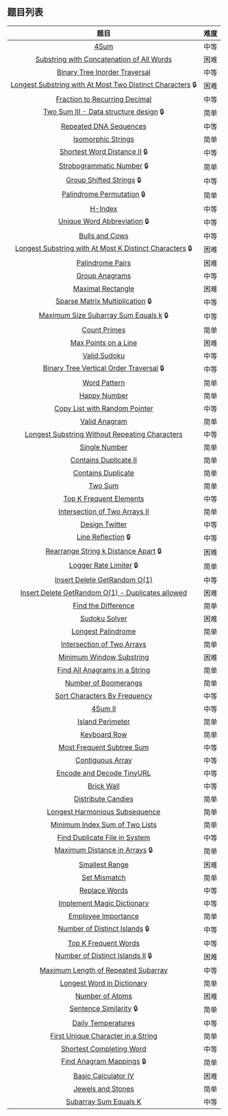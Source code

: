 ## 题目列表  
| 题目 | 难度 |  
|:---:|:---:|  
| [4Sum](4sum/question.md) | 中等 |   
| [Substring with Concatenation of All Words](substring-with-concatenation-of-all-words/question.md) | 困难 |   
| [Binary Tree Inorder Traversal](binary-tree-inorder-traversal/question.md) | 中等 |   
| [Longest Substring with At Most Two Distinct Characters](longest-substring-with-at-most-two-distinct-characters/question.md) :lock: | 困难 |   
| [Fraction to Recurring Decimal](fraction-to-recurring-decimal/question.md) | 中等 |   
| [Two Sum III - Data structure design](two-sum-iii-data-structure-design/question.md) :lock: | 简单 |   
| [Repeated DNA Sequences](repeated-dna-sequences/question.md) | 中等 |   
| [Isomorphic Strings](isomorphic-strings/question.md) | 简单 |   
| [Shortest Word Distance II](shortest-word-distance-ii/question.md) :lock: | 中等 |   
| [Strobogrammatic Number](strobogrammatic-number/question.md) :lock: | 简单 |   
| [Group Shifted Strings](group-shifted-strings/question.md) :lock: | 中等 |   
| [Palindrome Permutation](palindrome-permutation/question.md) :lock: | 简单 |   
| [H-Index](h-index/question.md) | 中等 |   
| [Unique Word Abbreviation](unique-word-abbreviation/question.md) :lock: | 中等 |   
| [Bulls and Cows](bulls-and-cows/question.md) | 中等 |   
| [Longest Substring with At Most K Distinct Characters](longest-substring-with-at-most-k-distinct-characters/question.md) :lock: | 困难 |   
| [Palindrome Pairs](palindrome-pairs/question.md) | 困难 |   
| [Group Anagrams](group-anagrams/question.md) | 中等 |   
| [Maximal Rectangle](maximal-rectangle/question.md) | 困难 |   
| [Sparse Matrix Multiplication](sparse-matrix-multiplication/question.md) :lock: | 中等 |   
| [Maximum Size Subarray Sum Equals k](maximum-size-subarray-sum-equals-k/question.md) :lock: | 中等 |   
| [Count Primes](count-primes/question.md) | 简单 |   
| [Max Points on a Line](max-points-on-a-line/question.md) | 困难 |   
| [Valid Sudoku](valid-sudoku/question.md) | 中等 |   
| [Binary Tree Vertical Order Traversal](binary-tree-vertical-order-traversal/question.md) :lock: | 中等 |   
| [Word Pattern](word-pattern/question.md) | 简单 |   
| [Happy Number](happy-number/question.md) | 简单 |   
| [Copy List with Random Pointer](copy-list-with-random-pointer/question.md) | 中等 |   
| [Valid Anagram](valid-anagram/question.md) | 简单 |   
| [Longest Substring Without Repeating Characters](longest-substring-without-repeating-characters/question.md) | 中等 |   
| [Single Number](single-number/question.md) | 简单 |   
| [Contains Duplicate II](contains-duplicate-ii/question.md) | 简单 |   
| [Contains Duplicate](contains-duplicate/question.md) | 简单 |   
| [Two Sum](two-sum/question.md) | 简单 |   
| [Top K Frequent Elements](top-k-frequent-elements/question.md) | 中等 |   
| [Intersection of Two Arrays II](intersection-of-two-arrays-ii/question.md) | 简单 |   
| [Design Twitter](design-twitter/question.md) | 中等 |   
| [Line Reflection](line-reflection/question.md) :lock: | 中等 |   
| [Rearrange String k Distance Apart](rearrange-string-k-distance-apart/question.md) :lock: | 困难 |   
| [Logger Rate Limiter](logger-rate-limiter/question.md) :lock: | 简单 |   
| [Insert Delete GetRandom O(1)](insert-delete-getrandom-o1/question.md) | 中等 |   
| [Insert Delete GetRandom O(1) - Duplicates allowed](insert-delete-getrandom-o1-duplicates-allowed/question.md) | 困难 |   
| [Find the Difference](find-the-difference/question.md) | 简单 |   
| [Sudoku Solver](sudoku-solver/question.md) | 困难 |   
| [Longest Palindrome](longest-palindrome/question.md) | 简单 |   
| [Intersection of Two Arrays](intersection-of-two-arrays/question.md) | 简单 |   
| [Minimum Window Substring](minimum-window-substring/question.md) | 困难 |   
| [Find All Anagrams in a String](find-all-anagrams-in-a-string/question.md) | 简单 |   
| [Number of Boomerangs](number-of-boomerangs/question.md) | 简单 |   
| [Sort Characters By Frequency](sort-characters-by-frequency/question.md) | 中等 |   
| [4Sum II](4sum-ii/question.md) | 中等 |   
| [Island Perimeter](island-perimeter/question.md) | 简单 |   
| [Keyboard Row](keyboard-row/question.md) | 简单 |   
| [Most Frequent Subtree Sum](most-frequent-subtree-sum/question.md) | 中等 |   
| [Contiguous Array](contiguous-array/question.md) | 中等 |   
| [Encode and Decode TinyURL](encode-and-decode-tinyurl/question.md) | 中等 |   
| [Brick Wall](brick-wall/question.md) | 中等 |   
| [Distribute Candies](distribute-candies/question.md) | 简单 |   
| [Longest Harmonious Subsequence](longest-harmonious-subsequence/question.md) | 简单 |   
| [Minimum Index Sum of Two Lists](minimum-index-sum-of-two-lists/question.md) | 简单 |   
| [Find Duplicate File in System](find-duplicate-file-in-system/question.md) | 中等 |   
| [Maximum Distance in Arrays](maximum-distance-in-arrays/question.md) :lock: | 简单 |   
| [Smallest Range](smallest-range/question.md) | 困难 |   
| [Set Mismatch](set-mismatch/question.md) | 简单 |   
| [Replace Words](replace-words/question.md) | 中等 |   
| [Implement Magic Dictionary](implement-magic-dictionary/question.md) | 中等 |   
| [Employee Importance](employee-importance/question.md) | 简单 |   
| [Number of Distinct Islands](number-of-distinct-islands/question.md) :lock: | 中等 |   
| [Top K Frequent Words](top-k-frequent-words/question.md) | 中等 |   
| [Number of Distinct Islands II](number-of-distinct-islands-ii/question.md) :lock: | 困难 |   
| [Maximum Length of Repeated Subarray](maximum-length-of-repeated-subarray/question.md) | 中等 |   
| [Longest Word in Dictionary](longest-word-in-dictionary/question.md) | 简单 |   
| [Number of Atoms](number-of-atoms/question.md) | 困难 |   
| [Sentence Similarity](sentence-similarity/question.md) :lock: | 简单 |   
| [Daily Temperatures](daily-temperatures/question.md) | 中等 |   
| [First Unique Character in a String](first-unique-character-in-a-string/question.md) | 简单 |   
| [Shortest Completing Word](shortest-completing-word/question.md) | 中等 |   
| [Find Anagram Mappings](find-anagram-mappings/question.md) :lock: | 简单 |   
| [Basic Calculator IV](basic-calculator-iv/question.md) | 困难 |   
| [Jewels and Stones](jewels-and-stones/question.md) | 简单 |   
| [Subarray Sum Equals K](subarray-sum-equals-k/question.md) | 中等 |   
